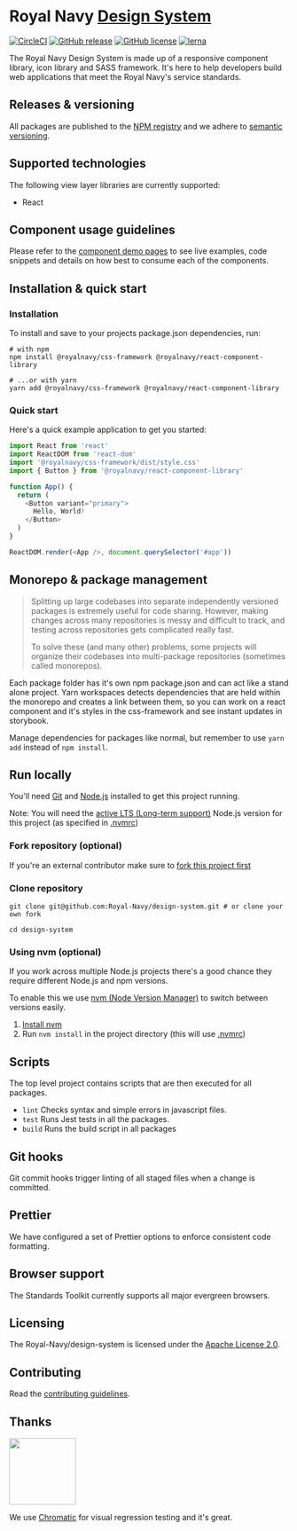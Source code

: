 # Royal Navy [Design System](https://docs.royalnavy.io/)

[![CircleCI](https://circleci.com/gh/Royal-Navy/design-system/tree/master.svg?style=svg)](https://circleci.com/gh/Royal-Navy/design-system/tree/master) [![GitHub release](https://img.shields.io/github/release/royal-navy/design-system.svg)](https://github.com/Royal-Navy/design-system/releases) [![GitHub license](https://img.shields.io/badge/license-Apache%202-blue.svg)](https://github.com/design-system/blob/master/LICENSE) [![lerna](https://img.shields.io/badge/maintained%20with-lerna-cc00ff.svg)](https://lerna.js.org/)

The Royal Navy Design System is made up of a responsive component library, icon library and SASS framework. It's here to help developers build web applications that meet the Royal Navy's service standards.

## Releases & versioning

All packages are published to the [NPM registry](https://www.npmjs.com/search?q=%40royalnavy) and we adhere to [semantic versioning](https://semver.org/).

## Supported technologies

The following view layer libraries are currently supported:

- React

## Component usage guidelines

Please refer to the [component demo pages](https://docs.royalnavy.io/components) to see live examples, code snippets and details on how best to consume each of the components.

## Installation & quick start

### Installation

To install and save to your projects package.json dependencies, run:

```
# with npm
npm install @royalnavy/css-framework @royalnavy/react-component-library

# ...or with yarn
yarn add @royalnavy/css-framework @royalnavy/react-component-library
```

### Quick start

Here's a quick example application to get you started:

```javascript
import React from 'react'
import ReactDOM from 'react-dom'
import '@royalnavy/css-framework/dist/style.css'
import { Button } from '@royalnavy/react-component-library'

function App() {
  return (
    <Button variant="primary">
      Hello, World!
    </Button>
  )
}

ReactDOM.render(<App />, document.querySelector('#app'))
```

## Monorepo & package management

>Splitting up large codebases into separate independently versioned packages is extremely useful for code sharing. However, making changes across many repositories is messy and difficult to track, and testing across repositories gets complicated really fast.
>
>To solve these (and many other) problems, some projects will organize their codebases into multi-package repositories (sometimes called monorepos).

Each package folder has it's own npm package.json and can act like a stand alone project. Yarn workspaces detects dependencies that are held within the monorepo and creates a link between them, so you can work on a react component and it's styles in the css-framework and see instant updates in storybook.

Manage dependencies for packages like normal, but remember to use `yarn add` instead of `npm install`.

## Run locally

You'll need [Git](https://help.github.com/articles/set-up-git/) and [Node.js](https://nodejs.org/en/) installed to get this project running.

Note: You will need the [active LTS (Long-term support)](https://github.com/nodejs/Release#release-schedule) Node.js version for this project (as specified in [.nvmrc](./.nvmrc))

### Fork repository (optional)
If you're an external contributor make sure to [fork this project first](https://help.github.com/articles/fork-a-repo/)

### Clone repository
```
git clone git@github.com:Royal-Navy/design-system.git # or clone your own fork

cd design-system
```

### Using nvm (optional)
If you work across multiple Node.js projects there's a good chance they require different Node.js and npm versions.

To enable this we use [nvm (Node Version Manager)](https://github.com/creationix/nvm) to switch between versions easily.

1. [Install nvm](https://github.com/creationix/nvm#installation)
2. Run `nvm install` in the project directory (this will use [.nvmrc](./.nvmrc))

## Scripts

The top level project contains scripts that are then executed for all packages.

- `lint`  Checks syntax and simple errors in javascript files.
- `test`  Runs Jest tests in all the packages.
- `build` Runs the build script in all packages

## Git hooks

Git commit hooks trigger linting of all staged files when a change is committed.

## Prettier

We have configured a set of Prettier options to enforce consistent code formatting.

## Browser support

The Standards Toolkit currently supports all major evergreen browsers.

## Licensing

The Royal-Navy/design-system is licensed under the [Apache License 2.0](https://github.com/Royal-Navy/design-system/blob/develop/LICENSE).

## Contributing
Read the [contributing guidelines](docs/contributing.md).

## Thanks

<a href="https://www.chromaticqa.com/"><img src="https://cdn-images-1.medium.com/letterbox/147/36/50/50/1*oHHjTjInDOBxIuYHDY2gFA.png?source=logoAvatar-d7276495b101---37816ec27d7a" width="120"/></a>

We use [Chromatic](https://www.chromaticqa.com/) for visual regression testing and it's great.
